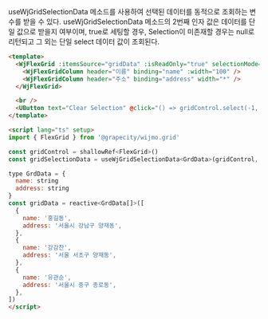 useWjGridSelectionData 메소드를 사용하여 선택된 데이터를 동적으로 조회하는 변수를 받을 수 있다. useWjGridSelectionData 메소드의 2번째 인자 값은 데이터를 단일 값으로 받을지 여부이며, true로 세팅할 경우, Selection이 미존재할 경우는 null로 리턴되고 그 외는 단일 select 데이터 값이 조회된다.
```html
<template>
  <WjFlexGrid :itemsSource="gridData" :isReadOnly="true" selectionMode="Row" :initialized="e => (gridControl = e)">
    <WjFlexGridColumn header="이름" binding="name" :width="100" />
    <WjFlexGridColumn header="주소" binding="address" width="*" />
  </WjFlexGrid>

  <br />
  <UButton text="Clear Selection" @click="() => gridControl.select(-1, -1)" />
</template>

<script lang="ts" setup>
import { FlexGrid } from '@grapecity/wijmo.grid'

const gridControl = shallowRef<FlexGrid>()
const gridSelectionData = useWjGridSelectionData<GrdData>(gridControl, true)

type GrdData = {
  name: string
  address: string
}
const gridData = reactive<GrdData[]>([
  {
    name: '홍길동',
    address: '서울시 강남구 양재동',
  },
  {
    name: '강감찬',
    address: '서울 서초구 양재동',
  },
  {
    name: '유관순',
    address: '서울시 중구 종로동',
  },
])
</script>
```
